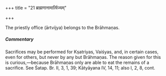 +++
title = "21 ब्राह्मणानामार्त्विज्यम्"

+++

The priestly office (ārtvijya) belongs to the Brāhmaṇas.

#####  Commentary

Sacrifices may be performed for Kṣatriyas, Vaiśyas, and, in certain cases, even for others, but never by any but Brāhmaṇas. The reason given for this is curious,—because Brāhmaṇas only are able to eat the remains of a sacrifice. See Śatap. Br. II, 3, 1, 39; Kātyāyana IV, 14, 11; also I, 2, 8, cont.
